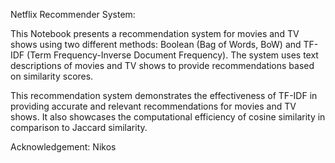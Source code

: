 Netflix Recommender System:

This Notebook presents a recommendation system for movies and TV shows using two different methods:
Boolean (Bag of Words, BoW) and TF-IDF (Term Frequency-Inverse Document Frequency).
The system uses text descriptions of movies and TV shows to provide recommendations based on similarity scores.

This recommendation system demonstrates the effectiveness of TF-IDF in providing accurate and relevant recommendations for movies and TV shows. It also showcases the computational efficiency of cosine similarity in comparison to Jaccard similarity.

Acknowledgement: Nikos

